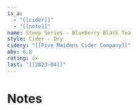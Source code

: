 ```yaml
---
is_a:
  - "[[cider]]"
  - "[[note]]"
name: Steep Series - Blueberry Black Tea
style: Cider - Dry
cidery: "[[Five Maidens Cider Company]]"
abv: 6.8
rating: 👍
last: "[[2023-04]]"
---
```

# Notes


